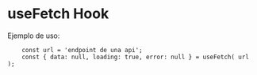 # useFetch Hook

Ejemplo de uso:
```
    const url = 'endpoint de una api';
    const { data: null, loading: true, error: null } = useFetch( url );
```
